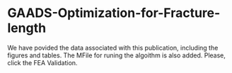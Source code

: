 # GAADS-Optimization-for-Fracture-length
We have povided the data associated with this publication, including the figures and tables.
The MFile for runing the algoithm is also added.
Please, click the FEA Validation.

